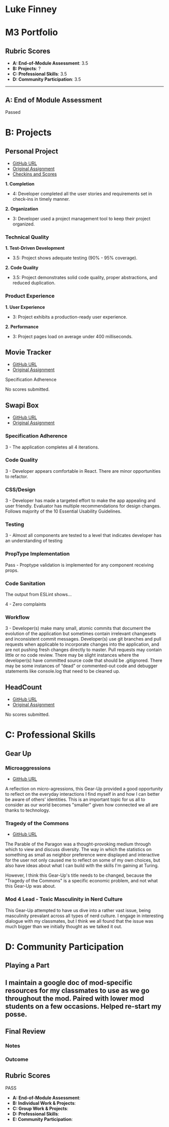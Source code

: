 # Luke Finney  

# M3 Portfolio

## Rubric Scores

* **A: End-of-Module Assessment**: 3.5
* **B: Projects**: ?
* **C: Professional Skills**: 3.5
* **D: Community Participation**: 3.5

-----------------------

## A: End of Module Assessment

Passed


# B: Projects

## Personal Project

* [GitHub URL](https://github.com/lfinney/competeMe)
* [Original Assignment](http://frontend.turing.io/projects/self-directed-project.html)
* [Checkins and Scores](https://github.com/turingschool/front-end-submissions-public/tree/master/1706/mod-3/personal-project/lfinney)

**1. Completion**

* 4: Developer completed all the user stories and requirements set in check-ins in timely manner.

**2. Organization**

* 3: Developer used a project management tool to keep their project organized.

### Technical Quality

**1. Test-Driven Development**

* 3.5: Project shows adequate testing (90% - 95% coverage).

**2. Code Quality**

* 3.5: Project demonstrates solid code quality, proper abstractions, and reduced duplication.

### Product Experience

**1. User Experience**

* 3: Project exhibits a production-ready user experience.


**2. Performance**

* 3: Project pages load on average under 400 milliseconds.

## Movie Tracker

* [GitHub URL](https://github.com/lfinney/movie-tracker)
* [Original Assignment](https://github.com/turingschool-examples/movie-tracker)

Specification Adherence

No scores submitted.

## Swapi Box

* [GitHub URL](https://github.com/lfinney/swapibox)
* [Original Assignment](http://frontend.turing.io/projects/swapi-box.html)

### Specification Adherence

3 - The application completes all 4 iterations.

### Code Quality

3 - Developer appears comfortable in React. There are minor opportunities to refactor.

### CSS/Design

3 - Developer has made a targeted effort to make the app appealing and user friendly. Evaluator has multiple recommendations for design changes. Follows majority of the 10 Essential Usability Guidelines.

### Testing

3 - Almost all components are tested to a level that indicates developer has an understanding of testing


### PropType Implementation

Pass - Proptype validation is implemented for any component receiving props.

### Code Sanitation

The output from ESLint shows…

4 - Zero complaints

### Workflow

3 - Developer(s) make many small, atomic commits that document the evolution of the application but sometimes contain irrelevant changesets and inconsistent commit messages. Developer(s) use git branches and pull requests when applicable to incorporate changes into the application, and are not pushing fresh changes directly to master. Pull requests may contain little or no code review. There may be slight instances where the developer(s) have committed source code that should be .gitignored. There may be some instances of “dead” or commented-out code and debugger statements like console.log that need to be cleaned up.

## HeadCount

* [GitHub URL](https://github.com/alexbanister/headcount)
* [Original Assignment](https://github.com/turingschool-examples/headcount2.0)

No scores submitted.

# C: Professional Skills

## Gear Up
### Microaggressions

* [GitHub URL](https://github.com/turingschool/gear-up/blob/master/microaggressions_original.markdown)

A reflection on micro-agressions, this Gear-Up provided a good opportunity to reflect on the everyday interactions I find myself in and how I can better be aware of others' identities. This is an important topic for us all to consider as our world becomes "smaller" given how connected we all are thanks to technology.

### Tragedy of the Commons

* [GitHub URL](https://github.com/turingschool/gear-up/blob/master/tragedy_of_the_commons.markdown)

The Parable of the Paragon was a thought-provoking medium through which to view and discuss diversity. The way in which the statistics on something as small as neighbor preference were displayed and interactive for the user not only caused me to reflect on some of my own choices, but also have ideas about what I can build with the skills I'm gaining at Turing.

However, I think this Gear-Up's title needs to be changed, because the "Tragedy of the Commons" is a specific economic problem, and not what this Gear-Up was about.


### Mod 4 Lead - Toxic Masculinity in Nerd Culture

This Gear-Up attempted to have us dive into a rather vast issue, being masculinity prevalant across all types of nerd culture. I engage in interesting dialogue with my classmates, but I think we all found that the issue was much bigger than we initially thought as we talked it out.

# D: Community Participation

## Playing a Part

I maintain a google doc of mod-specific resources for my classmates to use as we go throughout the mod.
Paired with lower mod students on a few occasions.
Helped re-start my posse.
------------------

## Final Review

### Notes

### Outcome

## Rubric Scores

PASS

* **A: End-of-Module Assessment**: 
* **B: Individual Work & Projects**: 
* **C: Group Work & Projects**: 
* **D: Professional Skills**: 
* **E: Community Participation**: 

